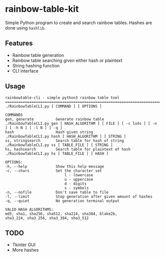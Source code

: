 # rainbow-table-kit
Simple Python program to create and search rainbow tables. Hashes are done using `hashlib`. 

## Features
* Rainbow table generation
* Rainbow table searching given either hash or plaintext
* String hashing function
* CLI interface

## Usage
```
rainbowtable-cli - simple python3 rainbow table tool
==========================================================================================
./RainbowTableCLI.py [ COMMAND ] [ OPTIONS ]

COMMANDS
gen, generate          Generate rainbow table
./RainbowTableCLI.py gen [ HASH_ALGORITHM ] [ FILE ] [ -c luds ] [ -n ] [ -h N ] [ -l N ] [ -q ]
hash                   Hash given string
./RainbowTableCLI.py hash [ HASH_ALGORITHM ] [ STRING ]
ss, stringsearch       Search table for hash of string
./RainbowTableCLI.py ss [ TABLE_FILE ] [ STRING ]
hs, hashsearch         Search table for plaintext of hash
./RainbowTableCLI.py hs [ TABLE_FILE ] [ HASH ]

OPTIONS:
-h, --help             Show this help message
-c, --chars            Set the character set
                           l - lowercase
                           u - uppercase
                           d - digits
                           s - symbols
-n, --nofile           Don't save table to file
-l, --limit            Stop generation after given amount of hashes
-q, --quiet            No generation terminal output

VALID HASH ALGORITHMS:
md5, sha1, sha256, sha512, sha224, sha384, blake2b,
sha3_224, sha3_256, sha3_384, sha3_512
```

## TODO
* Tkinter GUI
* More hashes
